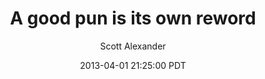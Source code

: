 ---
layout: podcast
title: "A good pun is its own reword"
author: Scott Alexander
description: https://slatestarcodex.com/2013/04/01/a-good-pun-is-its-own-reword/
date: 2013-04-01 21:25:00 PDT
length: 1461904
duration: 365
guid: a-good-pun-is-its-own-reword
---